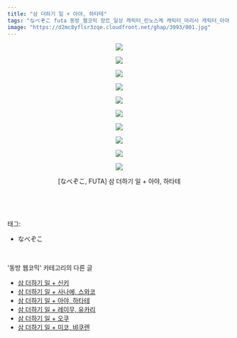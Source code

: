 ```yaml
---
title: "삼 더하기 일 + 아야, 하타테"
tags: "なべぞこ futa 동방_웹코믹 장르_일상 캐릭터_린노스케 캐릭터_마리사 캐릭터_아야 캐릭터_앨리스 캐릭터_파츄리 캐릭터_하타테"
image: "https://d2mc8yflsr3zqe.cloudfront.net/ghap/3993/001.jpg"
---
```

<div class="article">
<p style="text-align: center; clear: none; float: none;"><img src="{{ site.imgserver2 }}/ghap/3993/001.jpg"/></p>
<p style="text-align: center; clear: none; float: none;"><img src="{{ site.imgserver2 }}/ghap/3993/002.jpg"/></p>
<p style="text-align: center; clear: none; float: none;"><img src="{{ site.imgserver2 }}/ghap/3993/003.jpg"/></p>
<p style="text-align: center; clear: none; float: none;"><img src="{{ site.imgserver2 }}/ghap/3993/004.jpg"/></p>
<p style="text-align: center; clear: none; float: none;"><img src="{{ site.imgserver2 }}/ghap/3993/005.jpg"/></p>
<p style="text-align: center; clear: none; float: none;"><img src="{{ site.imgserver2 }}/ghap/3993/006.jpg"/></p>
<p style="text-align: center; clear: none; float: none;"><img src="{{ site.imgserver2 }}/ghap/3993/007.jpg"/></p>
<p style="text-align: center; clear: none; float: none;"><img src="{{ site.imgserver2 }}/ghap/3993/008.jpg"/></p>
<p style="text-align: center; clear: none; float: none;"><img src="{{ site.imgserver2 }}/ghap/3993/009.jpg"/></p>
<p style="text-align: center; clear: none; float: none;"><img src="{{ site.imgserver2 }}/ghap/3993/010.jpg"/></p>
<p style="text-align: center; clear: none; float: none;">[なべぞこ, FUTA] 삼 더하기 일 + 아야, 하타테</p>
<p><br/></p>
</div><br/>
<div class="tagTrail">
<p>태그: </p>
<ul>
<li>なべぞこ</li>
</ul>
</div><br/>
<div class="another">
<p>'동방 웹코믹' 카테고리의 다른 글</p>
<ul>
<li><a href="/ghap_3995">삼 더하기 일 + 신키</a></li>
<li><a href="/ghap_3994">삼 더하기 일 + 사나에, 스와코</a></li>
<li><a href="/ghap_3993">삼 더하기 일 + 아야, 하타테</a></li>
<li><a href="/ghap_3992">삼 더하기 일 + 레이무, 유카리</a></li>
<li><a href="/ghap_3991">삼 더하기 일 + 오쿠</a></li>
<li><a href="/ghap_3990">삼 더하기 일 + 미코, 뱌쿠렌</a></li>
</ul>
</div><br/>
<div class="cb_module cb_fluid">
<div class="cb_wrt cb_profile">
</div><!-- commentList close -->
</div><br/>
